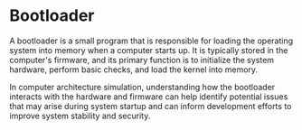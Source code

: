 # Bootloader

A bootloader is a small program that is responsible for loading the operating system into memory when a computer starts up. It is typically stored in the computer's firmware, and its primary function is to initialize the system hardware, perform basic checks, and load the kernel into memory.

In computer architecture simulation, understanding how the bootloader interacts with the hardware and firmware can help identify potential issues that may arise during system startup and can inform development efforts to improve system stability and security. 